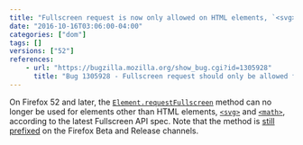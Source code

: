 ```yaml
---
title: "Fullscreen request is now only allowed on HTML elements, `<svg>` and `<math>`"
date: "2016-10-16T03:06:00-04:00"
categories: ["dom"]
tags: []
versions: ["52"]
references:
    - url: "https://bugzilla.mozilla.org/show_bug.cgi?id=1305928"
      title: "Bug 1305928 - Fullscreen request should only be allowed for HTML element, <svg>, and <math>"
---
```

On Firefox 52 and later, the [`Element.requestFullscreen`](https://developer.mozilla.org/en-US/docs/Web/API/Element/requestFullscreen) method can no longer be used for elements other than HTML elements, [`<svg>`](https://developer.mozilla.org/en-US/docs/Web/SVG/Element/svg) and [`<math>`](https://developer.mozilla.org/en-US/docs/Web/MathML/Element/math), according to the latest Fullscreen API spec. Note that the method is [still prefixed](https://www.fxsitecompat.com/en-CA/docs/2016/fullscreen-api-has-been-unprefixed-in-non-release-builds/) on the Firefox Beta and Release channels.
